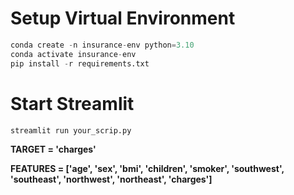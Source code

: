 # Setup Virtual Environment

```python
conda create -n insurance-env python=3.10
conda activate insurance-env
pip install -r requirements.txt
```

# Start Streamlit

```python
streamlit run your_scrip.py
```



**TARGET = 'charges'**

**FEATURES = ['age', 'sex', 'bmi', 'children', 'smoker', 'southwest', 'southeast',
    'northwest', 'northeast', 'charges']**